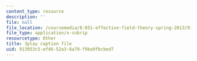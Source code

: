 ```yaml
---
content_type: resource
description: ''
file: null
file_location: /coursemedia/8-851-effective-field-theory-spring-2013/913953c5ef4652a38a79f9ba9fbcbed7_TcNXre5Ea6Y.vtt
file_type: application/x-subrip
resourcetype: Other
title: 3play caption file
uid: 913953c5-ef46-52a3-8a79-f9ba9fbcbed7
---
```

